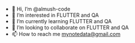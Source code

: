 - 👋 Hi, I’m @almush-code
- 👀 I’m interested in FLUTTER and QA
- 🌱 I’m currently learning FLUTTER and QA
- 💞️ I’m looking to collaborate on FLUTTER and QA
- 📫 How to reach me mynotedata@gmail.com

<!---
almush-code/almush-code is a ✨ special ✨ repository because its `README.md` (this file) appears on your GitHub profile.
You can click the Preview link to take a look at your changes.
--->
